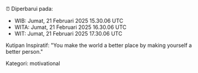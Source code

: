 ⏰ Diperbarui pada:
- WIB: Jumat, 21 Februari 2025 15.30.06 UTC
- WITA: Jumat, 21 Februari 2025 16.30.06 UTC
- WIT: Jumat, 21 Februari 2025 17.30.06 UTC

Kutipan Inspiratif:
"You make the world a better place by making yourself a better person."


Kategori: motivational

